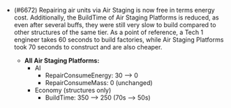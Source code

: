 - (#6672) Repairing air units via Air Staging is now free in terms energy cost. Additionally, the BuildTime of Air Staging Platforms is reduced, as even after several buffs, they were still very slow to build compared to other structures of the same tier. As a point of reference, a Tech 1 engineer takes 60 seconds to build factories, while Air Staging Platforms took 70 seconds to construct and are also cheaper.

  - **All Air Staging Platforms:**
    - AI
      - RepairConsumeEnergy: 30 --> 0
      - RepairConsumeMass: 0 (unchanged)
    - Economy (structures only)
      - BuildTime: 350 --> 250 (70s --> 50s)
